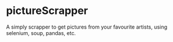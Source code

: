 # pictureScrapper
A simply scrapper to get pictures from your favourite artists, using selenium, soup, pandas, etc.
